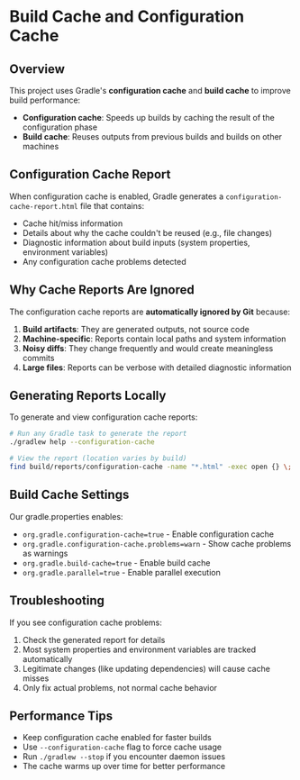 # Build Cache and Configuration Cache

## Overview

This project uses Gradle's **configuration cache** and **build cache** to improve build performance:

- **Configuration cache**: Speeds up builds by caching the result of the configuration phase
- **Build cache**: Reuses outputs from previous builds and builds on other machines

## Configuration Cache Report

When configuration cache is enabled, Gradle generates a `configuration-cache-report.html` file that contains:

- Cache hit/miss information
- Details about why the cache couldn't be reused (e.g., file changes)
- Diagnostic information about build inputs (system properties, environment variables)
- Any configuration cache problems detected

## Why Cache Reports Are Ignored

The configuration cache reports are **automatically ignored by Git** because:

1. **Build artifacts**: They are generated outputs, not source code
2. **Machine-specific**: Reports contain local paths and system information
3. **Noisy diffs**: They change frequently and would create meaningless commits
4. **Large files**: Reports can be verbose with detailed diagnostic information

## Generating Reports Locally

To generate and view configuration cache reports:

```bash
# Run any Gradle task to generate the report
./gradlew help --configuration-cache

# View the report (location varies by build)
find build/reports/configuration-cache -name "*.html" -exec open {} \;
```

## Build Cache Settings

Our gradle.properties enables:

- `org.gradle.configuration-cache=true` - Enable configuration cache
- `org.gradle.configuration-cache.problems=warn` - Show cache problems as warnings
- `org.gradle.build-cache=true` - Enable build cache
- `org.gradle.parallel=true` - Enable parallel execution

## Troubleshooting

If you see configuration cache problems:

1. Check the generated report for details
2. Most system properties and environment variables are tracked automatically
3. Legitimate changes (like updating dependencies) will cause cache misses
4. Only fix actual problems, not normal cache behavior

## Performance Tips

- Keep configuration cache enabled for faster builds
- Use `--configuration-cache` flag to force cache usage
- Run `./gradlew --stop` if you encounter daemon issues
- The cache warms up over time for better performance
